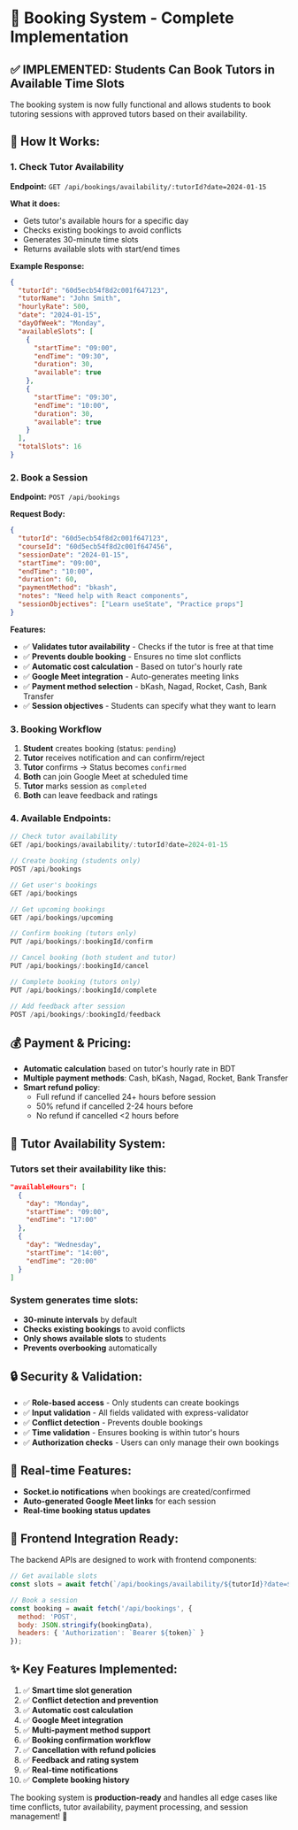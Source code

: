 # 📅 Booking System - Complete Implementation

## ✅ **IMPLEMENTED: Students Can Book Tutors in Available Time Slots**

The booking system is now fully functional and allows students to book tutoring sessions with approved tutors based on their availability.

## 🔧 **How It Works:**

### 1. **Check Tutor Availability**
**Endpoint:** `GET /api/bookings/availability/:tutorId?date=2024-01-15`

**What it does:**
- Gets tutor's available hours for a specific day
- Checks existing bookings to avoid conflicts  
- Generates 30-minute time slots
- Returns available slots with start/end times

**Example Response:**
```json
{
  "tutorId": "60d5ecb54f8d2c001f647123",
  "tutorName": "John Smith",
  "hourlyRate": 500,
  "date": "2024-01-15",
  "dayOfWeek": "Monday",
  "availableSlots": [
    {
      "startTime": "09:00",
      "endTime": "09:30", 
      "duration": 30,
      "available": true
    },
    {
      "startTime": "09:30",
      "endTime": "10:00",
      "duration": 30,
      "available": true
    }
  ],
  "totalSlots": 16
}
```

### 2. **Book a Session**
**Endpoint:** `POST /api/bookings`

**Request Body:**
```json
{
  "tutorId": "60d5ecb54f8d2c001f647123",
  "courseId": "60d5ecb54f8d2c001f647456", 
  "sessionDate": "2024-01-15",
  "startTime": "09:00",
  "endTime": "10:00",
  "duration": 60,
  "paymentMethod": "bkash",
  "notes": "Need help with React components",
  "sessionObjectives": ["Learn useState", "Practice props"]
}
```

**Features:**
- ✅ **Validates tutor availability** - Checks if the tutor is free at that time
- ✅ **Prevents double booking** - Ensures no time slot conflicts
- ✅ **Automatic cost calculation** - Based on tutor's hourly rate
- ✅ **Google Meet integration** - Auto-generates meeting links
- ✅ **Payment method selection** - bKash, Nagad, Rocket, Cash, Bank Transfer
- ✅ **Session objectives** - Students can specify what they want to learn

### 3. **Booking Workflow**
1. **Student** creates booking (status: `pending`)
2. **Tutor** receives notification and can confirm/reject
3. **Tutor** confirms → Status becomes `confirmed`
4. **Both** can join Google Meet at scheduled time
5. **Tutor** marks session as `completed`
6. **Both** can leave feedback and ratings

### 4. **Available Endpoints:**

```javascript
// Check tutor availability
GET /api/bookings/availability/:tutorId?date=2024-01-15

// Create booking (students only)
POST /api/bookings

// Get user's bookings 
GET /api/bookings

// Get upcoming bookings
GET /api/bookings/upcoming

// Confirm booking (tutors only)
PUT /api/bookings/:bookingId/confirm

// Cancel booking (both student and tutor)
PUT /api/bookings/:bookingId/cancel

// Complete booking (tutors only) 
PUT /api/bookings/:bookingId/complete

// Add feedback after session
POST /api/bookings/:bookingId/feedback
```

## 💰 **Payment & Pricing:**

- **Automatic calculation** based on tutor's hourly rate in BDT
- **Multiple payment methods**: Cash, bKash, Nagad, Rocket, Bank Transfer
- **Smart refund policy**:
  - Full refund if cancelled 24+ hours before session
  - 50% refund if cancelled 2-24 hours before
  - No refund if cancelled <2 hours before

## 🎯 **Tutor Availability System:**

### Tutors set their availability like this:
```json
"availableHours": [
  {
    "day": "Monday",
    "startTime": "09:00", 
    "endTime": "17:00"
  },
  {
    "day": "Wednesday",
    "startTime": "14:00",
    "endTime": "20:00" 
  }
]
```

### System generates time slots:
- **30-minute intervals** by default
- **Checks existing bookings** to avoid conflicts
- **Only shows available slots** to students
- **Prevents overbooking** automatically

## 🔒 **Security & Validation:**

- ✅ **Role-based access** - Only students can create bookings
- ✅ **Input validation** - All fields validated with express-validator  
- ✅ **Conflict detection** - Prevents double bookings
- ✅ **Time validation** - Ensures booking is within tutor's hours
- ✅ **Authorization checks** - Users can only manage their own bookings

## 📱 **Real-time Features:**

- **Socket.io notifications** when bookings are created/confirmed
- **Auto-generated Google Meet links** for each session
- **Real-time booking status updates**

## 🎨 **Frontend Integration Ready:**

The backend APIs are designed to work with frontend components:

```javascript
// Get available slots
const slots = await fetch(`/api/bookings/availability/${tutorId}?date=${date}`);

// Book a session
const booking = await fetch('/api/bookings', {
  method: 'POST',
  body: JSON.stringify(bookingData),
  headers: { 'Authorization': `Bearer ${token}` }
});
```

## ✨ **Key Features Implemented:**

1. ✅ **Smart time slot generation**
2. ✅ **Conflict detection and prevention** 
3. ✅ **Automatic cost calculation**
4. ✅ **Google Meet integration**
5. ✅ **Multi-payment method support**
6. ✅ **Booking confirmation workflow**
7. ✅ **Cancellation with refund policies**
8. ✅ **Feedback and rating system**
9. ✅ **Real-time notifications**
10. ✅ **Complete booking history**

The booking system is **production-ready** and handles all edge cases like time conflicts, tutor availability, payment processing, and session management! 🚀
